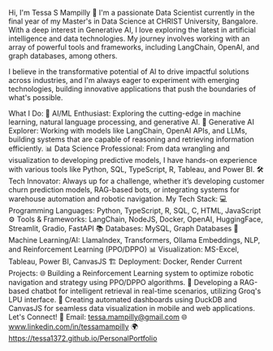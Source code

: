 Hi, I'm Tessa S Mampilly 👋
I'm a passionate Data Scientist currently in the final year of my Master's in Data Science at CHRIST University, Bangalore. With a deep interest in Generative AI, I love exploring the latest in artificial intelligence and data technologies. My journey involves working with an array of powerful tools and frameworks, including LangChain, OpenAI, and graph databases, among others.

I believe in the transformative potential of AI to drive impactful solutions across industries, and I'm always eager to experiment with emerging technologies, building innovative applications that push the boundaries of what's possible.

What I Do:
🚀 AI/ML Enthusiast: Exploring the cutting-edge in machine learning, natural language processing, and generative AI.
🧠 Generative AI Explorer: Working with models like LangChain, OpenAI APIs, and LLMs, building systems that are capable of reasoning and retrieving information efficiently.
📊 Data Science Professional: From data wrangling and visualization to developing predictive models, I have hands-on experience with various tools like Python, SQL, TypeScript, R, Tableau, and Power BI.
🛠️ Tech Innovator: Always up for a challenge, whether it’s developing customer churn prediction models, RAG-based bots, or integrating systems for warehouse automation and robotic navigation.
My Tech Stack:
💻 Programming Languages: Python, TypeScript, R, SQL, C, HTML, JavaScript
⚙️ Tools & Frameworks: LangChain, NodeJS, Docker, OpenAI, HuggingFace, Streamlit, Gradio, FastAPI
📚 Databases: MySQL, Graph Databases
🧠 Machine Learning/AI: LlamaIndex, Transformers, Ollama Embeddings, NLP, and Reinforcement Learning (PPO/DPPO)
📊 Visualization: MS-Excel, Tableau, Power BI, CanvasJS
🏗️ Deployment: Docker, Render
Current Projects:
🌐 Building a Reinforcement Learning system to optimize robotic navigation and strategy using PPO/DPPO algorithms.
🤖 Developing a RAG-based chatbot for intelligent retrieval in real-time scenarios, utilizing Groq's LPU interface.
🔄 Creating automated dashboards using DuckDB and CanvasJS for seamless data visualization in mobile and web applications.
Let's Connect!
📧 Email: tessa.mampilly@gmail.com
🌐 www.linkedin.com/in/tessamampilly
🌍 https://tessa1372.github.io/PersonalPortfolio
